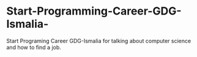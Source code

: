 # Start-Programming-Career-GDG-Ismalia-
Start Programing Career GDG-Ismalia  for talking about computer science and how to find a job.
